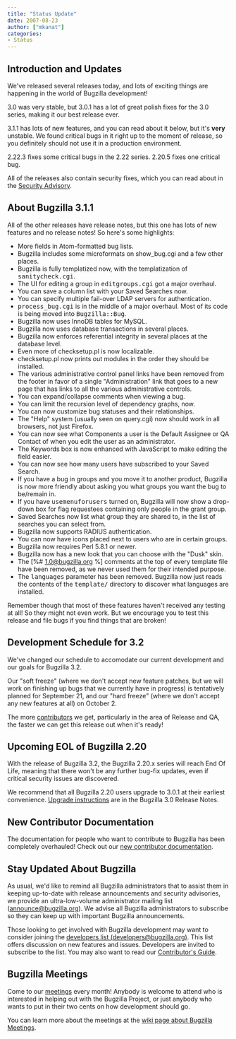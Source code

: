 ```yaml
---
title: "Status Update"
date: 2007-08-23
author: ["mkanat"]
categories:
- Status
---
```


## Introduction and Updates

We've released several releases today, and lots of exciting things are happening in the world of Bugzilla development!

3.0 was very stable, but 3.0.1 has a lot of great polish fixes for the 3.0 series, making it our best release ever.

3.1.1 has lots of new features, and you can read about it below, but it's **very** unstable. We found critical bugs in it right up to the moment of release, so you definitely should not use it in a production environment.

2.22.3 fixes some critical bugs in the 2.22 series. 2.20.5 fixes one critical bug.

All of the releases also contain security fixes, which you can read about in the [Security Advisory](/security/2.20.4/).

## About Bugzilla 3.1.1

All of the other releases have release notes, but this one has lots of new features and no release notes! So here's some highlights:

*   More fields in Atom-formatted bug lists.
*   Bugzilla includes some microformats on show_bug.cgi and a few other places.
*   Bugzilla is fully templatized now, with the templatization of <kbd>sanitycheck.cgi</kbd>.
*   The UI for editing a group in <kbd>editgroups.cgi</kbd> got a major overhaul.
*   You can save a column list with your Saved Searches now.
*   You can specify multiple fail-over LDAP servers for authentication.
*   <kbd>process_bug.cgi</kbd> is in the middle of a major overhaul. Most of its code is being moved into <kbd>Bugzilla::Bug</kbd>.
*   Bugzilla now uses InnoDB tables for MySQL.
*   Bugzilla now uses database transactions in several places.
*   Bugzilla now enforces referential integrity in several places at the database level.
*   Even more of checksetup.pl is now localizable.
*   checksetup.pl now prints out modules in the order they should be installed.
*   The various administrative control panel links have been removed from the footer in favor of a single "Administration" link that goes to a new page that has links to all the various administrative controls.
*   You can expand/collapse comments when viewing a bug.
*   You can limit the recursion level of dependency graphs, now.
*   You can now customize bug statuses and their relationships.
*   The "Help" system (usually seen on query.cgi) now should work in all browsers, not just Firefox.
*   You can now see what Components a user is the Default Assignee or QA Contact of when you edit the user as an administrator.
*   The Keywords box is now enhanced with JavaScript to make editing the field easier.
*   You can now see how many users have subscribed to your Saved Search.
*   If you have a bug in groups and you move it to another product, Bugzilla is now more friendly about asking you what groups you want the bug to be/remain in.
*   If you have <kbd>usemenuforusers</kbd> turned on, Bugzilla will now show a drop-down box for flag requestees containing only people in the grant group.
*   Saved Searches now list what group they are shared to, in the list of searches you can select from.
*   Bugzilla now supports RADIUS authentication.
*   You can now have icons placed next to users who are in certain groups.
*   Bugzilla now requires Perl 5.8.1 or newer.
*   Bugzilla now has a new look that you can choose with the "Dusk" skin.
*   The [%# 1.0@bugzilla.org %] comments at the top of every template file have been removed, as we never used them for their intended purpose.
*   The <kbd>languages</kbd> parameter has been removed. Bugzilla now just reads the contents of the <kbd>template/</kbd> directory to discover what languages are installed.

Remember though that most of these features haven't received any testing at all! So they might not even work. But we encourage you to test this release and file bugs if you find things that are broken!

## Development Schedule for 3.2

We've changed our schedule to accomodate our current development and our goals for Bugzilla 3.2.

Our "soft freeze" (where we don't accept new feature patches, but we will work on finishing up bugs that we currently have in progress) is tentatively planned for September 21, and our "hard freeze" (where we don't accept any new features at all) on October 2\.

The more [contributors](/contribute/) we get, particularly in the area of Release and QA, the faster we can get this release out when it's ready!

## Upcoming EOL of Bugzilla 2.20

With the release of Bugzilla 3.2, the Bugzilla 2.20.x series will reach End Of Life, meaning that there won't be any further bug-fix updates, even if critical security issues are discovered.

We recommend that all Bugzilla 2.20 users upgrade to 3.0.1 at their earliest convenience. [Upgrade instructions](/releases/3.0.1/#v30_upgrading) are in the Bugzilla 3.0 Release Notes.

## New Contributor Documentation

The documentation for people who want to contribute to Bugzilla has been completely overhauled! Check out our [new contributor documentation](https://wiki.mozilla.org/Bugzilla:Developers).

## Stay Updated About Bugzilla

As usual, we'd like to remind all Bugzilla administrators that to assist them in keeping up-to-date with release announcements and security advisories, we provide an ultra-low-volume administrator mailing list ([announce@bugzilla.org](https://lists.bugzilla.org/cgi-bin/mj_wwwusr?func=lists-full-long&extra=announce)). We advise all Bugzilla administrators to subscribe so they can keep up with important Bugzilla announcements.

Those looking to get involved with Bugzilla development may want to consider joining the [developers list (developers@bugzilla.org)](https://lists.bugzilla.org/cgi-bin/mj_wwwusr?func=lists-long-full&extra=developers). This list offers discussion on new features and issues. Developers are invited to subscribe to the list. You may also want to read our [Contributor's Guide](https://www.bugzilla.org/docs/contributor.html).

## Bugzilla Meetings

Come to our [meetings](https://wiki.mozilla.org/Bugzilla:Meetings) every month! Anybody is welcome to attend who is interested in helping out with the Bugzilla Project, or just anybody who wants to put in their two cents on how development should go.

You can learn more about the meetings at the [wiki page about Bugzilla Meetings](https://wiki.mozilla.org/Bugzilla:Meetings).

